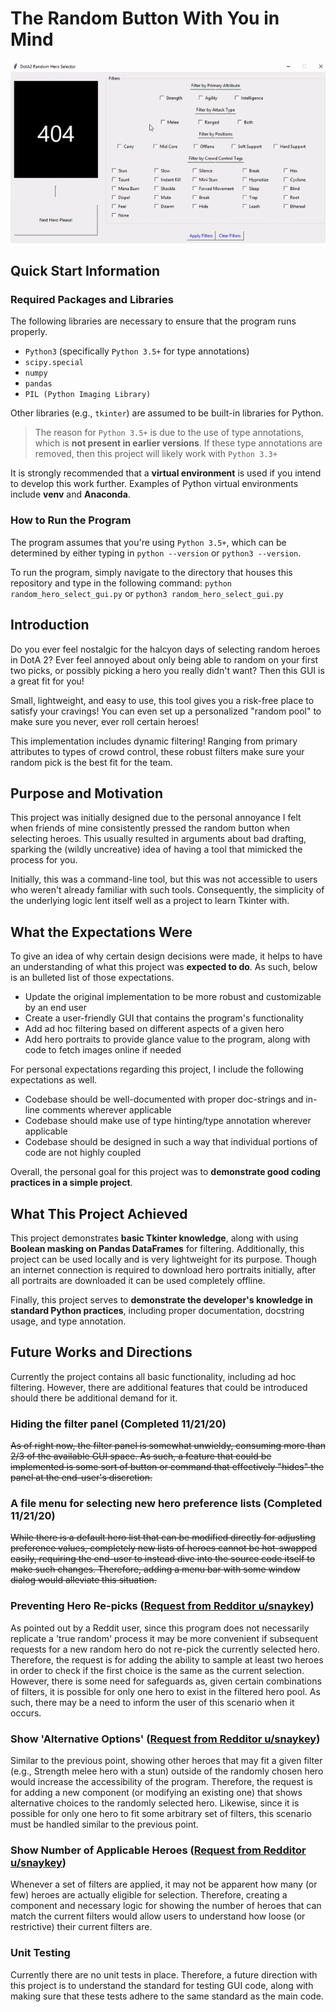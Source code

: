 # The Random Button With You in Mind
![A GIF showing what the GUI looks like when in use.](https://github.com/blackhole077/DotA2-Random-Hero-Selector/blob/main/example-of-use.gif)
## Quick Start Information
### Required Packages and Libraries

The following libraries are necessary to ensure that the program runs properly.

- `Python3` (specifically `Python 3.5+` for type annotations)
- `scipy.special`
- `numpy`
- `pandas`
- `PIL (Python Imaging Library)`

Other libraries (e.g., `tkinter`) are assumed to be built-in libraries for Python.

> The reason for `Python 3.5+` is due to the use of type annotations, which is **not present in earlier versions**. If these type annotations are removed, then this project will likely work with `Python 3.3+`

It is strongly recommended that a **virtual environment** is used if you intend to develop this work further. Examples of Python virtual environments include **venv** and **Anaconda**.

### How to Run the Program

The program assumes that you're using `Python 3.5+`, which can be determined by either typing in `python --version` or `python3 --version`.

To run the program, simply navigate to the directory that houses this repository and type in the following command: `python random_hero_select_gui.py` or `python3 random_hero_select_gui.py`

## Introduction

Do you ever feel nostalgic for the halcyon days of selecting random heroes in DotA 2? Ever feel annoyed about only being able to random on your first two picks, or possibly picking a hero you really didn't want? Then this GUI is a great fit for you!

Small, lightweight, and easy to use, this tool gives you a risk-free place to satisfy your cravings! You can even set up a personalized "random pool" to make sure you never, ever roll certain heroes!

This implementation includes dynamic filtering! Ranging from primary attributes to types of crowd control, these robust filters make sure your random pick is the best fit for the team.

## Purpose and Motivation

This project was initially designed due to the personal annoyance I felt when friends of mine consistently pressed the random button when selecting heroes. This usually resulted in arguments about bad drafting, sparking the (wildly uncreative) idea of having a tool that mimicked the process for you.

Initially, this was a command-line tool, but this was not accessible to users who weren't already familiar with such tools. Consequently, the simplicity of the underlying logic lent itself well as a project to learn Tkinter with.

## What the Expectations Were


To give an idea of why certain design decisions were made, it helps to have an understanding of what this project was **expected to do**. As such, below is an bulleted list of those expectations.

- Update the original implementation to be more robust and customizable by an end user
- Create a user-friendly GUI that contains the program's functionality
- Add ad hoc filtering based on different aspects of a given hero
- Add hero portraits to provide glance value to the program, along with code to fetch images online if needed

For personal expectations regarding this project, I include the following expectations as well.

- Codebase should be well-documented with proper doc-strings and in-line comments wherever applicable
- Codebase should make use of type hinting/type annotation wherever applicable
- Codebase should be designed in such a way that individual portions of code are not highly coupled

Overall, the personal goal for this project was to **demonstrate good coding practices in a simple project**.

## What This Project Achieved
This project demonstrates **basic Tkinter knowledge**, along with using **Boolean masking on Pandas DataFrames** for filtering.
Additionally, this project can be used locally and is very lightweight for its purpose. Though an internet connection is required to download
hero portraits initially, after all portraits are downloaded it can be used completely offline.

Finally, this project serves to **demonstrate the developer's knowledge in standard Python practices**, including proper documentation, docstring usage, and type annotation.

## Future Works and Directions

Currently the project contains all basic functionality, including ad hoc filtering. However, there are additional features that could be introduced should there be additional demand for it.

### Hiding the filter panel **(Completed 11/21/20)**

~~As of right now, the filter panel is somewhat unwieldy, consuming more than 2/3 of the available GUI space. As such, a feature that could be implemented is some sort of button or command that effectively "hides" the panel at the end-user's discretion.~~

### A file menu for selecting new hero preference lists **(Completed 11/21/20)**

~~While there is a default hero list that can be modified directly for adjusting preference values, completely new lists of heroes cannot be hot-swapped easily, requiring the end-user to instead dive into the source code itself to make such changes. Therefore, adding a menu bar with some window dialog would alleviate this situation.~~

### Preventing Hero Re-picks ([Request from Redditor u/snaykey](https://www.reddit.com/r/DotA2/comments/jwa0gy/i_created_a_gui_that_emulates_random_hero/gcp91lb?utm_source=share&utm_medium=web2x&context=3))

As pointed out by a Reddit user, since this program does not necessarily replicate a 'true random' process it may be more convenient if subsequent requests for a new random hero do not re-pick the currently selected hero. Therefore, the request is for adding the ability to sample at least two heroes in order to check if the first choice is the same as the current selection. However, there is some need for safeguards as, given certain combinations of filters, it is possible for only one hero to exist in the filtered hero pool. As such, there may be a need to inform the user of this scenario when it occurs.

### Show 'Alternative Options' ([Request from Redditor u/snaykey](https://www.reddit.com/r/DotA2/comments/jwa0gy/i_created_a_gui_that_emulates_random_hero/gcp91lb?utm_source=share&utm_medium=web2x&context=3))

Similar to the previous point, showing other heroes that may fit a given filter (e.g., Strength melee hero with a stun) outside of the randomly chosen hero would increase the accessibility of the program. Therefore, the request is for adding a new component (or modifying an existing one) that shows alternative choices to the randomly selected hero. Likewise, since it is possible for only one hero to fit some arbitrary set of filters, this scenario must be handled similar to the previous point.

### Show Number of Applicable Heroes ([Request from Redditor u/snaykey](https://www.reddit.com/r/DotA2/comments/jwa0gy/i_created_a_gui_that_emulates_random_hero/gcp91lb?utm_source=share&utm_medium=web2x&context=3))

Whenever a set of filters are applied, it may not be apparent how many (or few) heroes are actually eligible for selection. Therefore, creating a component and necessary logic for showing the number of heroes that can match the current filters would allow users to understand how loose (or restrictive) their current filters are.

### Unit Testing

Currently there are no unit tests in place. Therefore, a future direction with this project is to understand the standard for testing GUI code, along with making sure that these tests adhere to the same standard as the main code.
